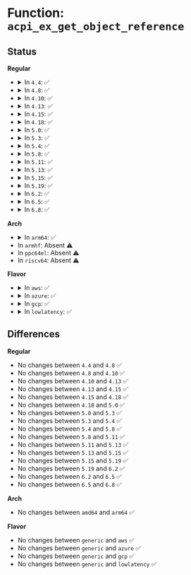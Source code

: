 # Function: <code>acpi_ex_get_object_reference</code>

## Status
<b>Regular</b>
<ul>
<li>
<details>
<summary>In <code>4.4</code>: ✅</summary>

```c
acpi_status acpi_ex_get_object_reference(union acpi_operand_object *obj_desc, union acpi_operand_object **return_desc, struct acpi_walk_state *walk_state);
```

**Collision:** Unique Global

**Inline:** No

**Transformation:** False

**Instances:**

```
In drivers/acpi/acpica/exmisc.c (ffffffff814980ac)
Location: drivers/acpi/acpica/exmisc.c:68
Inline: False
Direct callers:
  - drivers/acpi/acpica/exoparg1.c:acpi_ex_opcode_1A_1T_1R
  - drivers/acpi/acpica/exoparg1.c:acpi_ex_opcode_1A_0T_1R
```
**Symbols:**

```
ffffffff814980ac-ffffffff81498171: acpi_ex_get_object_reference (STB_GLOBAL)
```
</details>
</li>
<li>
<details>
<summary>In <code>4.8</code>: ✅</summary>

```c
acpi_status acpi_ex_get_object_reference(union acpi_operand_object *obj_desc, union acpi_operand_object **return_desc, struct acpi_walk_state *walk_state);
```

**Collision:** Unique Global

**Inline:** No

**Transformation:** False

**Instances:**

```
In drivers/acpi/acpica/exmisc.c (ffffffff814e4f12)
Location: drivers/acpi/acpica/exmisc.c:67
Inline: False
Direct callers:
  - drivers/acpi/acpica/exoparg1.c:acpi_ex_opcode_1A_0T_1R
  - drivers/acpi/acpica/exoparg1.c:acpi_ex_opcode_1A_1T_1R
```
**Symbols:**

```
ffffffff814e4f12-ffffffff814e4fdb: acpi_ex_get_object_reference (STB_GLOBAL)
```
</details>
</li>
<li>
<details>
<summary>In <code>4.10</code>: ✅</summary>

```c
acpi_status acpi_ex_get_object_reference(union acpi_operand_object *obj_desc, union acpi_operand_object **return_desc, struct acpi_walk_state *walk_state);
```

**Collision:** Unique Global

**Inline:** No

**Transformation:** False

**Instances:**

```
In drivers/acpi/acpica/exmisc.c (ffffffff81507766)
Location: drivers/acpi/acpica/exmisc.c:67
Inline: False
Direct callers:
  - drivers/acpi/acpica/exoparg1.c:acpi_ex_opcode_1A_0T_1R
  - drivers/acpi/acpica/exoparg1.c:acpi_ex_opcode_1A_1T_1R
```
**Symbols:**

```
ffffffff81507766-ffffffff8150782f: acpi_ex_get_object_reference (STB_GLOBAL)
```
</details>
</li>
<li>
<details>
<summary>In <code>4.13</code>: ✅</summary>

```c
acpi_status acpi_ex_get_object_reference(union acpi_operand_object *obj_desc, union acpi_operand_object **return_desc, struct acpi_walk_state *walk_state);
```

**Collision:** Unique Global

**Inline:** No

**Transformation:** False

**Instances:**

```
In drivers/acpi/acpica/exmisc.c (ffffffff81517d97)
Location: drivers/acpi/acpica/exmisc.c:67
Inline: False
Direct callers:
  - drivers/acpi/acpica/exoparg1.c:acpi_ex_opcode_1A_0T_1R
  - drivers/acpi/acpica/exoparg1.c:acpi_ex_opcode_1A_1T_1R
```
**Symbols:**

```
ffffffff81517d97-ffffffff81517e5c: acpi_ex_get_object_reference (STB_GLOBAL)
```
</details>
</li>
<li>
<details>
<summary>In <code>4.15</code>: ✅</summary>

```c
acpi_status acpi_ex_get_object_reference(union acpi_operand_object *obj_desc, union acpi_operand_object **return_desc, struct acpi_walk_state *walk_state);
```

**Collision:** Unique Global

**Inline:** No

**Transformation:** False

**Instances:**

```
In drivers/acpi/acpica/exmisc.c (ffffffff815650af)
Location: drivers/acpi/acpica/exmisc.c:67
Inline: False
Direct callers:
  - drivers/acpi/acpica/exoparg1.c:acpi_ex_opcode_1A_0T_1R
  - drivers/acpi/acpica/exoparg1.c:acpi_ex_opcode_1A_1T_1R
```
**Symbols:**

```
ffffffff815650af-ffffffff815652a1: acpi_ex_get_object_reference (STB_GLOBAL)
```
</details>
</li>
<li>
<details>
<summary>In <code>4.18</code>: ✅</summary>

```c
acpi_status acpi_ex_get_object_reference(union acpi_operand_object *obj_desc, union acpi_operand_object **return_desc, struct acpi_walk_state *walk_state);
```

**Collision:** Unique Global

**Inline:** No

**Transformation:** False

**Instances:**

```
In drivers/acpi/acpica/exmisc.c (ffffffff8159bdf9)
Location: drivers/acpi/acpica/exmisc.c:33
Inline: False
Direct callers:
  - drivers/acpi/acpica/exoparg1.c:acpi_ex_opcode_1A_0T_1R
  - drivers/acpi/acpica/exoparg1.c:acpi_ex_opcode_1A_1T_1R
```
**Symbols:**

```
ffffffff8159bdf9-ffffffff8159bfeb: acpi_ex_get_object_reference (STB_GLOBAL)
```
</details>
</li>
<li>
<details>
<summary>In <code>5.0</code>: ✅</summary>

```c
acpi_status acpi_ex_get_object_reference(union acpi_operand_object *obj_desc, union acpi_operand_object **return_desc, struct acpi_walk_state *walk_state);
```

**Collision:** Unique Global

**Inline:** No

**Transformation:** False

**Instances:**

```
In drivers/acpi/acpica/exmisc.c (ffffffff815b4307)
Location: drivers/acpi/acpica/exmisc.c:33
Inline: False
Direct callers:
  - drivers/acpi/acpica/exoparg1.c:acpi_ex_opcode_1A_0T_1R
  - drivers/acpi/acpica/exoparg1.c:acpi_ex_opcode_1A_1T_1R
```
**Symbols:**

```
ffffffff815b4307-ffffffff815b44f9: acpi_ex_get_object_reference (STB_GLOBAL)
```
</details>
</li>
<li>
<details>
<summary>In <code>5.3</code>: ✅</summary>

```c
acpi_status acpi_ex_get_object_reference(union acpi_operand_object *obj_desc, union acpi_operand_object **return_desc, struct acpi_walk_state *walk_state);
```

**Collision:** Unique Global

**Inline:** No

**Transformation:** False

**Instances:**

```
In drivers/acpi/acpica/exmisc.c (ffffffff815e5e5e)
Location: drivers/acpi/acpica/exmisc.c:33
Inline: False
Direct callers:
  - drivers/acpi/acpica/exoparg1.c:acpi_ex_opcode_1A_0T_1R
  - drivers/acpi/acpica/exoparg1.c:acpi_ex_opcode_1A_1T_1R
```
**Symbols:**

```
ffffffff815e5e5e-ffffffff815e6049: acpi_ex_get_object_reference (STB_GLOBAL)
```
</details>
</li>
<li>
<details>
<summary>In <code>5.4</code>: ✅</summary>

```c
acpi_status acpi_ex_get_object_reference(union acpi_operand_object *obj_desc, union acpi_operand_object **return_desc, struct acpi_walk_state *walk_state);
```

**Collision:** Unique Global

**Inline:** No

**Transformation:** False

**Instances:**

```
In drivers/acpi/acpica/exmisc.c (ffffffff816071f3)
Location: drivers/acpi/acpica/exmisc.c:33
Inline: False
Direct callers:
  - drivers/acpi/acpica/exoparg1.c:acpi_ex_opcode_1A_0T_1R
  - drivers/acpi/acpica/exoparg1.c:acpi_ex_opcode_1A_1T_1R
```
**Symbols:**

```
ffffffff816071f3-ffffffff816073de: acpi_ex_get_object_reference (STB_GLOBAL)
```
</details>
</li>
<li>
<details>
<summary>In <code>5.8</code>: ✅</summary>

```c
acpi_status acpi_ex_get_object_reference(union acpi_operand_object *obj_desc, union acpi_operand_object **return_desc, struct acpi_walk_state *walk_state);
```

**Collision:** Unique Global

**Inline:** No

**Transformation:** False

**Instances:**

```
In drivers/acpi/acpica/exmisc.c (ffffffff816b34ee)
Location: drivers/acpi/acpica/exmisc.c:33
Inline: False
Direct callers:
  - drivers/acpi/acpica/exoparg1.c:acpi_ex_opcode_1A_0T_1R
  - drivers/acpi/acpica/exoparg1.c:acpi_ex_opcode_1A_1T_1R
```
**Symbols:**

```
ffffffff816b34ee-ffffffff816b36d9: acpi_ex_get_object_reference (STB_GLOBAL)
```
</details>
</li>
<li>
<details>
<summary>In <code>5.11</code>: ✅</summary>

```c
acpi_status acpi_ex_get_object_reference(union acpi_operand_object *obj_desc, union acpi_operand_object **return_desc, struct acpi_walk_state *walk_state);
```

**Collision:** Unique Global

**Inline:** No

**Transformation:** False

**Instances:**

```
In drivers/acpi/acpica/exmisc.c (ffffffff816d0e19)
Location: drivers/acpi/acpica/exmisc.c:33
Inline: False
Direct callers:
  - drivers/acpi/acpica/exoparg1.c:acpi_ex_opcode_1A_0T_1R
  - drivers/acpi/acpica/exoparg1.c:acpi_ex_opcode_1A_1T_1R
```
**Symbols:**

```
ffffffff816d0e19-ffffffff816d1004: acpi_ex_get_object_reference (STB_GLOBAL)
```
</details>
</li>
<li>
<details>
<summary>In <code>5.13</code>: ✅</summary>

```c
acpi_status acpi_ex_get_object_reference(union acpi_operand_object *obj_desc, union acpi_operand_object **return_desc, struct acpi_walk_state *walk_state);
```

**Collision:** Unique Global

**Inline:** No

**Transformation:** False

**Instances:**

```
In drivers/acpi/acpica/exmisc.c (ffffffff816b2dbe)
Location: drivers/acpi/acpica/exmisc.c:33
Inline: False
Direct callers:
  - drivers/acpi/acpica/exoparg1.c:acpi_ex_opcode_1A_0T_1R
  - drivers/acpi/acpica/exoparg1.c:acpi_ex_opcode_1A_1T_1R
```
**Symbols:**

```
ffffffff816b2dbe-ffffffff816b2fa9: acpi_ex_get_object_reference (STB_GLOBAL)
```
</details>
</li>
<li>
<details>
<summary>In <code>5.15</code>: ✅</summary>

```c
acpi_status acpi_ex_get_object_reference(union acpi_operand_object *obj_desc, union acpi_operand_object **return_desc, struct acpi_walk_state *walk_state);
```

**Collision:** Unique Global

**Inline:** No

**Transformation:** False

**Instances:**

```
In drivers/acpi/acpica/exmisc.c (ffffffff81729d51)
Location: drivers/acpi/acpica/exmisc.c:33
Inline: False
Direct callers:
  - drivers/acpi/acpica/exoparg1.c:acpi_ex_opcode_1A_0T_1R
  - drivers/acpi/acpica/exoparg1.c:acpi_ex_opcode_1A_1T_1R
```
**Symbols:**

```
ffffffff81729d51-ffffffff81729f3c: acpi_ex_get_object_reference (STB_GLOBAL)
```
</details>
</li>
<li>
<details>
<summary>In <code>5.19</code>: ✅</summary>

```c
acpi_status acpi_ex_get_object_reference(union acpi_operand_object *obj_desc, union acpi_operand_object **return_desc, struct acpi_walk_state *walk_state);
```

**Collision:** Unique Global

**Inline:** No

**Transformation:** False

**Instances:**

```
In drivers/acpi/acpica/exmisc.c (ffffffff8185a5f1)
Location: drivers/acpi/acpica/exmisc.c:33
Inline: False
Direct callers:
  - drivers/acpi/acpica/exoparg1.c:acpi_ex_opcode_1A_0T_1R
  - drivers/acpi/acpica/exoparg1.c:acpi_ex_opcode_1A_1T_1R
```
**Symbols:**

```
ffffffff8185a5f1-ffffffff8185a7ec: acpi_ex_get_object_reference (STB_GLOBAL)
```
</details>
</li>
<li>
<details>
<summary>In <code>6.2</code>: ✅</summary>

```c
acpi_status acpi_ex_get_object_reference(union acpi_operand_object *obj_desc, union acpi_operand_object **return_desc, struct acpi_walk_state *walk_state);
```

**Collision:** Unique Global

**Inline:** No

**Transformation:** False

**Instances:**

```
In drivers/acpi/acpica/exmisc.c (ffffffff819965b0)
Location: drivers/acpi/acpica/exmisc.c:33
Inline: False
Direct callers:
  - drivers/acpi/acpica/exoparg1.c:acpi_ex_opcode_1A_0T_1R
  - drivers/acpi/acpica/exoparg1.c:acpi_ex_opcode_1A_1T_1R
```
**Symbols:**

```
ffffffff819965b0-ffffffff819967db: acpi_ex_get_object_reference (STB_GLOBAL)
```
</details>
</li>
<li>
<details>
<summary>In <code>6.5</code>: ✅</summary>

```c
acpi_status acpi_ex_get_object_reference(union acpi_operand_object *obj_desc, union acpi_operand_object **return_desc, struct acpi_walk_state *walk_state);
```

**Collision:** Unique Global

**Inline:** No

**Transformation:** False

**Instances:**

```
In drivers/acpi/acpica/exmisc.c (ffffffff819dd220)
Location: drivers/acpi/acpica/exmisc.c:33
Inline: False
Direct callers:
  - drivers/acpi/acpica/exoparg1.c:acpi_ex_opcode_1A_0T_1R
  - drivers/acpi/acpica/exoparg1.c:acpi_ex_opcode_1A_1T_1R
```
**Symbols:**

```
ffffffff819dd220-ffffffff819dd457: acpi_ex_get_object_reference (STB_GLOBAL)
```
</details>
</li>
<li>
<details>
<summary>In <code>6.8</code>: ✅</summary>

```c
acpi_status acpi_ex_get_object_reference(union acpi_operand_object *obj_desc, union acpi_operand_object **return_desc, struct acpi_walk_state *walk_state);
```

**Collision:** Unique Global

**Inline:** No

**Transformation:** False

**Instances:**

```
In drivers/acpi/acpica/exmisc.c (ffffffff81a27f10)
Location: drivers/acpi/acpica/exmisc.c:33
Inline: False
Direct callers:
  - drivers/acpi/acpica/exoparg1.c:acpi_ex_opcode_1A_0T_1R
  - drivers/acpi/acpica/exoparg1.c:acpi_ex_opcode_1A_1T_1R
```
**Symbols:**

```
ffffffff81a27f10-ffffffff81a28147: acpi_ex_get_object_reference (STB_GLOBAL)
```
</details>
</li>
</ul>
<b>Arch</b>
<ul>
<li>
<details>
<summary>In <code>arm64</code>: ✅</summary>

```c
acpi_status acpi_ex_get_object_reference(union acpi_operand_object *obj_desc, union acpi_operand_object **return_desc, struct acpi_walk_state *walk_state);
```

**Collision:** Unique Global

**Inline:** No

**Transformation:** False

**Instances:**

```
In drivers/acpi/acpica/exmisc.c (ffff800010785b98)
Location: drivers/acpi/acpica/exmisc.c:33
Inline: False
Direct callers:
  - drivers/acpi/acpica/exoparg1.c:acpi_ex_opcode_1A_0T_1R
  - drivers/acpi/acpica/exoparg1.c:acpi_ex_opcode_1A_1T_1R
```
**Symbols:**

```
ffff800010785b98-ffff800010785c74: acpi_ex_get_object_reference (STB_GLOBAL)
```
</details>
</li>
<li>
In <code>armhf</code>: Absent ⚠️
</li>
<li>
In <code>ppc64el</code>: Absent ⚠️
</li>
<li>
In <code>riscv64</code>: Absent ⚠️
</li>
</ul>
<b>Flavor</b>
<ul>
<li>
<details>
<summary>In <code>aws</code>: ✅</summary>

```c
acpi_status acpi_ex_get_object_reference(union acpi_operand_object *obj_desc, union acpi_operand_object **return_desc, struct acpi_walk_state *walk_state);
```

**Collision:** Unique Global

**Inline:** No

**Transformation:** False

**Instances:**

```
In drivers/acpi/acpica/exmisc.c (ffffffff815ebb65)
Location: drivers/acpi/acpica/exmisc.c:33
Inline: False
Direct callers:
  - drivers/acpi/acpica/exoparg1.c:acpi_ex_opcode_1A_0T_1R
  - drivers/acpi/acpica/exoparg1.c:acpi_ex_opcode_1A_1T_1R
```
**Symbols:**

```
ffffffff815ebb65-ffffffff815ebc29: acpi_ex_get_object_reference (STB_GLOBAL)
```
</details>
</li>
<li>
<details>
<summary>In <code>azure</code>: ✅</summary>

```c
acpi_status acpi_ex_get_object_reference(union acpi_operand_object *obj_desc, union acpi_operand_object **return_desc, struct acpi_walk_state *walk_state);
```

**Collision:** Unique Global

**Inline:** No

**Transformation:** False

**Instances:**

```
In drivers/acpi/acpica/exmisc.c (ffffffff815d717e)
Location: drivers/acpi/acpica/exmisc.c:33
Inline: False
Direct callers:
  - drivers/acpi/acpica/exoparg1.c:acpi_ex_opcode_1A_0T_1R
  - drivers/acpi/acpica/exoparg1.c:acpi_ex_opcode_1A_1T_1R
```
**Symbols:**

```
ffffffff815d717e-ffffffff815d7242: acpi_ex_get_object_reference (STB_GLOBAL)
```
</details>
</li>
<li>
<details>
<summary>In <code>gcp</code>: ✅</summary>

```c
acpi_status acpi_ex_get_object_reference(union acpi_operand_object *obj_desc, union acpi_operand_object **return_desc, struct acpi_walk_state *walk_state);
```

**Collision:** Unique Global

**Inline:** No

**Transformation:** False

**Instances:**

```
In drivers/acpi/acpica/exmisc.c (ffffffff815fb4d3)
Location: drivers/acpi/acpica/exmisc.c:33
Inline: False
Direct callers:
  - drivers/acpi/acpica/exoparg1.c:acpi_ex_opcode_1A_0T_1R
  - drivers/acpi/acpica/exoparg1.c:acpi_ex_opcode_1A_1T_1R
```
**Symbols:**

```
ffffffff815fb4d3-ffffffff815fb6be: acpi_ex_get_object_reference (STB_GLOBAL)
```
</details>
</li>
<li>
<details>
<summary>In <code>lowlatency</code>: ✅</summary>

```c
acpi_status acpi_ex_get_object_reference(union acpi_operand_object *obj_desc, union acpi_operand_object **return_desc, struct acpi_walk_state *walk_state);
```

**Collision:** Unique Global

**Inline:** No

**Transformation:** False

**Instances:**

```
In drivers/acpi/acpica/exmisc.c (ffffffff81615383)
Location: drivers/acpi/acpica/exmisc.c:33
Inline: False
Direct callers:
  - drivers/acpi/acpica/exoparg1.c:acpi_ex_opcode_1A_0T_1R
  - drivers/acpi/acpica/exoparg1.c:acpi_ex_opcode_1A_1T_1R
```
**Symbols:**

```
ffffffff81615383-ffffffff8161556e: acpi_ex_get_object_reference (STB_GLOBAL)
```
</details>
</li>
</ul>

## Differences
<b>Regular</b>
<ul>
<li>
No changes between <code>4.4</code> and <code>4.8</code> ✅
</li>
<li>
No changes between <code>4.8</code> and <code>4.10</code> ✅
</li>
<li>
No changes between <code>4.10</code> and <code>4.13</code> ✅
</li>
<li>
No changes between <code>4.13</code> and <code>4.15</code> ✅
</li>
<li>
No changes between <code>4.15</code> and <code>4.18</code> ✅
</li>
<li>
No changes between <code>4.18</code> and <code>5.0</code> ✅
</li>
<li>
No changes between <code>5.0</code> and <code>5.3</code> ✅
</li>
<li>
No changes between <code>5.3</code> and <code>5.4</code> ✅
</li>
<li>
No changes between <code>5.4</code> and <code>5.8</code> ✅
</li>
<li>
No changes between <code>5.8</code> and <code>5.11</code> ✅
</li>
<li>
No changes between <code>5.11</code> and <code>5.13</code> ✅
</li>
<li>
No changes between <code>5.13</code> and <code>5.15</code> ✅
</li>
<li>
No changes between <code>5.15</code> and <code>5.19</code> ✅
</li>
<li>
No changes between <code>5.19</code> and <code>6.2</code> ✅
</li>
<li>
No changes between <code>6.2</code> and <code>6.5</code> ✅
</li>
<li>
No changes between <code>6.5</code> and <code>6.8</code> ✅
</li>
</ul>
<b>Arch</b>
<ul>
<li>
No changes between <code>amd64</code> and <code>arm64</code> ✅
</li>
</ul>
<b>Flavor</b>
<ul>
<li>
No changes between <code>generic</code> and <code>aws</code> ✅
</li>
<li>
No changes between <code>generic</code> and <code>azure</code> ✅
</li>
<li>
No changes between <code>generic</code> and <code>gcp</code> ✅
</li>
<li>
No changes between <code>generic</code> and <code>lowlatency</code> ✅
</li>
</ul>
